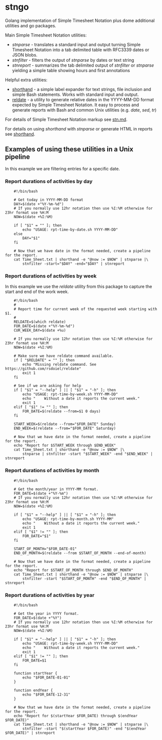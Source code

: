 
# stngo

Golang implementation of Simple Timesheet Notation plus dome additional utilities and go packages.

Main Simple Timesheet Notation utilities:

+ *stnparse* - translates a standard input and output turning Simple Timesheet Notation into a tab delimited table with RFC3339 dates or JSON blobs.
+ *stnfilter* - filters the output of *stnparse* by dates or text string
+ *stnreport* - summarizes the tab delimited output of *stnfilter* or *stnparse* yielding a simple table showing hours and first annotations

Helpful extra utilities:

+ [shorthand](https://github.com/rsdoiel/shorthand) - a simple label expander for text strings, file inclusion and simple Bash statements. Works with standard input and output.
+ [reldate](https://github.com/rsdoiel/reldate) - a utility to generate relative dates in the YYYY-MM-DD format expected by Simple Timesheet Notation. It easy to process and generate reports with Bash and common Unix utilities (e.g. *date*, *sed*, *tr*)

For details of Simple Timesheet Notation markup see [stn.md](stn.md).

For details on using *shorthand* with *stnparse* or generate HTML in
reports see [shorthand](http://rsdoiel.github.io/shorthand).


## Examples of using these utilities in a Unix pipeline

In this example we are filtering entries for a specific date.

### Report durations of activities by day

```shell
    #!/bin/bash

    # Get today in YYYY-MM-DD format
    DAY=$(date +"%Y-%m-%d")
    # If you normally use 12hr notation then use %I:%M otherwise for 23hr format use %H:M
    NOW=$(date +%I:%M)

    if [ "$1" = "" ]; then
        echo "USAGE: rpt-time-by-date.sh YYYY-MM-DD"
    else
        DAY="$1"
    fi

    # Now that we have date in the format needed, create a pipeline for the report.
    cat Time_Sheet.txt | shorthand -e "@now := $NOW" | stnparse |\
        stnfilter -start="$DAY" -end="$DAY" | stnreport
```

### Report durations of activities by week

In this example we use the *reldate* utility from this package to capture the start and end of the work week.

```shell
    #!/bin/bash
    #
    # Report time for current week of the requested week starting with $1.
    #
    RELDATE=$(which reldate)
    FOR_DATE=$(date +"%Y-%m-%d")
    CUR_WEEK_DAY=$(date +%u)

    # If you normally use 12hr notation then use %I:%M otherwise for 23hr format use %H:M
    NOW=$(date +%I:%M)

    # Make sure we have reldate command available.
    if [ "$RELDATE" = "" ]; then
        echo "Missing reldate command. See https://github.com/rsdoiel/reldate"
        exit 1
    fi

    # See if we are asking for help
    if [ "$1" = "--help" ] || [ "$1" = "-h" ]; then
        echo "USAGE: rpt-time-by-week.sh YYYY-MM-DD"
        echo "    Without a date it reports the current week."
        exit 1
    elif [ "$1" != "" ]; then
        FOR_DATE=$(reldate --from=$1 0 days)
    fi

    START_WEEK=$(reldate --from="$FOR_DATE" Sunday)
    END_WEEK=$(reldate --from="$FOR_DATE" Saturday)

    # Now that we have date in the format needed, create a pipeline for the report.
    echo "Report for $START_WEEK through $END_WEEK"
    cat Time_Sheet.txt | shorthand -e "@now := $NOW" |\
        stnparse | stnfilter -start "$START_WEEK" -end "$END_WEEK" | stnreport
```

### Report durations of activities by month

```shell
    #!/bin/bash

    # Get the month/year in YYYY-MM format.
    FOR_DATE=$(date +"%Y-%m")
    # If you normally use 12hr notation then use %I:%M otherwise for 23hr format use %H:M
    NOW=$(date +%I:%M)

    if [ "$1" = "--help" ] || [ "$1" = "-h" ]; then
        echo "USAGE: rpt-time-by-month.sh YYYY-MM"
        echo "    Without a date it reports the current week."
        exit 1
    elif [ "$1" != "" ]; then
        FOR_DATE="$1"
    fi

    START_OF_MONTH="$FOR_DATE-01"
    END_OF_MONTH=$(reldate --from $START_OF_MONTH --end-of-month)

    # Now that we have date in the format needed, create a pipeline for the report.
    echo "Report for $START_OF_MONTH through $END_OF_MONTH"
    cat Time_Sheet.txt | shorthand -e "@now := $NOW" | stnparse |\
        stnfilter -start "$START_OF_MONTH" -end "$END_OF_MONTH" | stnreport
```

### Report durations of activities by year

```shell
    #!/bin/bash

    # Get the year in YYYY format.
    FOR_DATE=$(date +"%Y")
    # If you normally use 12hr notation then use %I:%M otherwise for 23hr format use %H:M
    NOW=$(date +%I:%M)

    if [ "$1" = "--help" ] || [ "$1" = "-h" ]; then
        echo "USAGE: rpt-time-by-week.sh YYYY-MM-DD"
        echo "    Without a date it reports the current week."
        exit 1
    elif [ "$1" != "" ]; then
        FOR_DATE=$1
    fi  

    function startYear {
        echo "$FOR_DATE-01-01"
    }

    function endYear {
        echo "$FOR_DATE-12-31"
    }

    # Now that we have date in the format needed, create a pipeline for the report.
    echo "Report for $(startYear $FOR_DATE) through $(endYear $FOR_DATE)"
    cat Time_Sheet.txt | shorthand -e "@now := $NOW" | stnparse |\
        stnfilter -start "$(startYear $FOR_DATE)" -end "$(endYear $FOR_DATE)" | stnreport
```


